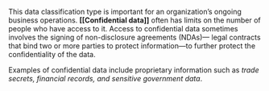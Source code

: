 This data classification type is important for an organization’s ongoing business operations. **[[Confidential data]]** often has limits on the number of people who have access to it. Access to confidential data sometimes involves the signing of non-disclosure agreements (NDAs)— legal contracts that bind two or more parties to protect information—to further protect the confidentiality of the data. 

Examples of confidential data include proprietary information such as *trade secrets, financial records, and sensitive government data*.